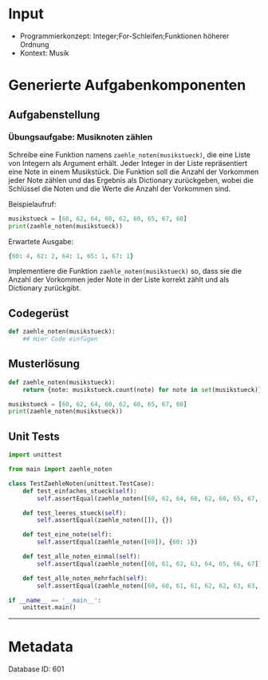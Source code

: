 # Input
- Programmierkonzept: Integer;For-Schleifen;Funktionen höherer Ordnung
- Kontext: Musik

# Generierte Aufgabenkomponenten
## Aufgabenstellung
### Übungsaufgabe: Musiknoten zählen

Schreibe eine Funktion namens `zaehle_noten(musikstueck)`, die eine Liste von Integern als Argument erhält. Jeder Integer in der Liste repräsentiert eine Note in einem Musikstück. Die Funktion soll die Anzahl der Vorkommen jeder Note zählen und das Ergebnis als Dictionary zurückgeben, wobei die Schlüssel die Noten und die Werte die Anzahl der Vorkommen sind.

Beispielaufruf:
```python
musikstueck = [60, 62, 64, 60, 62, 60, 65, 67, 60]
print(zaehle_noten(musikstueck))
```

Erwartete Ausgabe:
```python
{60: 4, 62: 2, 64: 1, 65: 1, 67: 1}
```

Implementiere die Funktion `zaehle_noten(musikstueck)` so, dass sie die Anzahl der Vorkommen jeder Note in der Liste korrekt zählt und als Dictionary zurückgibt.

## Codegerüst
```python
def zaehle_noten(musikstueck):
    ## Hier Code einfügen
```

## Musterlösung
```python
def zaehle_noten(musikstueck):
    return {note: musikstueck.count(note) for note in set(musikstueck)}

musikstueck = [60, 62, 64, 60, 62, 60, 65, 67, 60]
print(zaehle_noten(musikstueck))
```

## Unit Tests
```python
import unittest

from main import zaehle_noten

class TestZaehleNoten(unittest.TestCase):
    def test_einfaches_stueck(self):
        self.assertEqual(zaehle_noten([60, 62, 64, 60, 62, 60, 65, 67, 60]), {60: 4, 62: 2, 64: 1, 65: 1, 67: 1})

    def test_leeres_stueck(self):
        self.assertEqual(zaehle_noten([]), {})

    def test_eine_note(self):
        self.assertEqual(zaehle_noten([60]), {60: 1})

    def test_alle_noten_einmal(self):
        self.assertEqual(zaehle_noten([60, 61, 62, 63, 64, 65, 66, 67]), {60: 1, 61: 1, 62: 1, 63: 1, 64: 1, 65: 1, 66: 1, 67: 1})

    def test_alle_noten_mehrfach(self):
        self.assertEqual(zaehle_noten([60, 60, 61, 61, 62, 62, 63, 63, 64, 64, 65, 65, 66, 66, 67, 67]), {60: 2, 61: 2, 62: 2, 63: 2, 64: 2, 65: 2, 66: 2, 67: 2})

if __name__ == '__main__':
    unittest.main()
```
___
# Metadata
Database ID: 601
